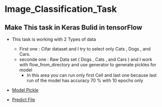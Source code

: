 # Image_Classification_Task
## Make This task in Keras Bulid in tensorFlow
* This task is working with 2 Types of data 
  - First one : Cifar dataset and I try to select only Cats , Dogs , and Cars.
  - seconde one : Raw Data set ( Dogs , Cats , and Cars ) and I work with flow_from_directory  and use generator to generate pickles for model
    - In this area you can run only first Cell and last one because last run of the model has accuracy 70 % with 10 epochs only
    
* [Model Pickle](https://www.mediafire.com/file/ogul3slf1uq3v3o/model.h5/file)  

* [Predict File](http://www.mediafire.com/folder/bizh2rcq81oqh/predict) 

